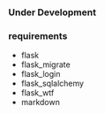 ### Under Development

### requirements

* flask
* flask_migrate
* flask_login
* flask_sqlalchemy
* flask_wtf
* markdown